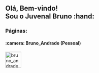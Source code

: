<h2>Olá, Bem-vindo!<br/>Sou o Juvenal Bruno :hand:</h2>

<h3>Páginas:</h3>
<h4>:camera: Bruno_Andrade (Pessoal)</h4>
<a href="https://www.instagram.com/bruno_andrade66">
  <img
       align="left"
       alt="bruno_andrade66"
       width="50px"
       src="https://images.vexels.com/media/users/3/137198/isolated/preview/07f0d7b69ef071571e4ada2f4d6a053a---cone-do-instagram-colorido-by-vexels.png"
  </>
</a>

